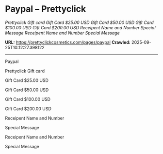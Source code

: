 # Paypal – Prettyclick

*Prettyclick Gift card Gift Card $25.00 USD Gift Card $50.00 USD Gift Card $100.00 USD Gift Card $200.00 USD Receipent Name and Number Special Message Receipent Name and Number Special Message*

**URL:** https://prettyclickcosmetics.com/pages/paypal
**Crawled:** 2025-09-25T10:12:27.398122

---

Paypal

Prettyclick Gift card

Gift Card $25.00 USD

Gift Card $50.00 USD

Gift Card $100.00 USD

Gift Card $200.00 USD

Receipent Name and Number

Special Message

Receipent Name and Number

Special Message